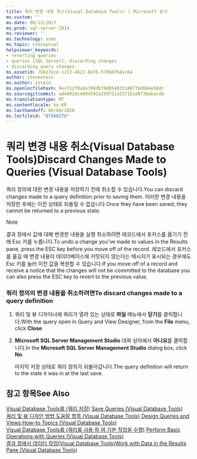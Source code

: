 ```yaml
---
title: 쿼리 변경 내용 취소(Visual Database Tools) | Microsoft 문서
ms.custom: ''
ms.date: 06/13/2017
ms.prod: sql-server-2014
ms.reviewer: ''
ms.technology: ssms
ms.topic: conceptual
helpviewer_keywords:
- reverting queries
- queries [SQL Server], discarding changes
- discarding query changes
ms.assetid: 7bb17ece-1222-4622-b476-5789d7641c64
author: stevestein
ms.author: sstein
ms.openlocfilehash: 9ec712f0a8a708db79d054833180776d604e58dc
ms.sourcegitcommit: ad4d92dce894592a259721a1571b1d8736abacdb
ms.translationtype: MT
ms.contentlocale: ko-KR
ms.lasthandoff: 08/04/2020
ms.locfileid: "87660270"
---
```

# <a name="discard-changes-made-to-queries-visual-database-tools"></a><span data-ttu-id="818fe-102">쿼리 변경 내용 취소(Visual Database Tools)</span><span class="sxs-lookup"><span data-stu-id="818fe-102">Discard Changes Made to Queries (Visual Database Tools)</span></span>
  <span data-ttu-id="818fe-103">쿼리 정의에 대한 변경 내용을 저장하기 전에 취소할 수 있습니다.</span><span class="sxs-lookup"><span data-stu-id="818fe-103">You can discard changes made to a query definition prior to saving them.</span></span> <span data-ttu-id="818fe-104">이러한 변경 내용을 저장한 후에는 이전 상태로 되돌릴 수 없습니다.</span><span class="sxs-lookup"><span data-stu-id="818fe-104">Once they have been saved, they cannot be returned to a previous state.</span></span>  
  
> [!NOTE]  
>  <span data-ttu-id="818fe-105">결과 창에서 값에 대해 변경한 내용을 실행 취소하려면 레코드에서 포커스를 옮기기 전에 Esc 키를 누릅니다.</span><span class="sxs-lookup"><span data-stu-id="818fe-105">To undo a change you've made to values in the Results pane, press the ESC key before you move off of the record.</span></span> <span data-ttu-id="818fe-106">레코드에서 포커스를 옮길 때 변경 내용이 데이터베이스에 커밋되지 않는다는 메시지가 표시되는 경우에도 Esc 키를 눌러 이전 값을 복원할 수 있습니다.</span><span class="sxs-lookup"><span data-stu-id="818fe-106">If you move off of a record and receive a notice that the changes will not be committed to the database you can also press the ESC key to revert to the previous value.</span></span>  
  
### <a name="to-discard-changes-made-to-a-query-definition"></a><span data-ttu-id="818fe-107">쿼리 정의의 변경 내용을 취소하려면</span><span class="sxs-lookup"><span data-stu-id="818fe-107">To discard changes made to a query definition</span></span>  
  
1.  <span data-ttu-id="818fe-108">쿼리 및 뷰 디자이너에 쿼리가 열려 있는 상태로 **파일** 메뉴에서 **닫기**를 클릭합니다.</span><span class="sxs-lookup"><span data-stu-id="818fe-108">With the query open in Query and View Designer, from the **File** menu, click **Close**.</span></span>  
  
2.  <span data-ttu-id="818fe-109">**Microsoft SQL Server Management Studio** 대화 상자에서 **아니요**를 클릭합니다.</span><span class="sxs-lookup"><span data-stu-id="818fe-109">In the **Microsoft SQL Server Management Studio** dialog box, click **No**.</span></span>  
  
     <span data-ttu-id="818fe-110">마지막 저장 상태로 쿼리 정의가 되돌아갑니다.</span><span class="sxs-lookup"><span data-stu-id="818fe-110">The query definition will return to the state it was in at the last save.</span></span>  
  
## <a name="see-also"></a><span data-ttu-id="818fe-111">참고 항목</span><span class="sxs-lookup"><span data-stu-id="818fe-111">See Also</span></span>  
 <span data-ttu-id="818fe-112">[Visual Database Tools를 &#40;쿼리 저장&#41;](visual-database-tools.md) </span><span class="sxs-lookup"><span data-stu-id="818fe-112">[Save Queries &#40;Visual Database Tools&#41;](visual-database-tools.md) </span></span>  
 <span data-ttu-id="818fe-113">[쿼리 및 뷰 디자인 방법 도움말 항목 &#40;Visual Database Tools&#41;](design-queries-and-views-how-to-topics-visual-database-tools.md) </span><span class="sxs-lookup"><span data-stu-id="818fe-113">[Design Queries and Views How-to Topics &#40;Visual Database Tools&#41;](design-queries-and-views-how-to-topics-visual-database-tools.md) </span></span>  
 <span data-ttu-id="818fe-114">[Visual Database Tools를 &#40;쿼리를 사용 하 여 기본 작업을 수행&#41;](perform-basic-operations-with-queries-visual-database-tools.md) </span><span class="sxs-lookup"><span data-stu-id="818fe-114">[Perform Basic Operations with Queries &#40;Visual Database Tools&#41;](perform-basic-operations-with-queries-visual-database-tools.md) </span></span>  
 [<span data-ttu-id="818fe-115">결과 창에서 데이터 작업&#40;Visual Database Tools&#41;</span><span class="sxs-lookup"><span data-stu-id="818fe-115">Work with Data in the Results Pane &#40;Visual Database Tools&#41;</span></span>](results-pane-visual-database-tools.md)  
  
  
